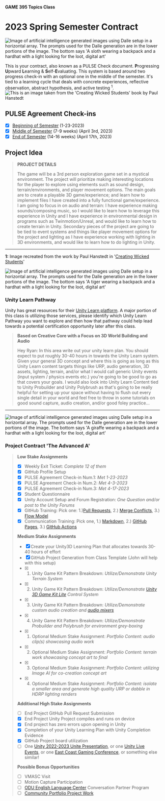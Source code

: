 #### GAME 395 Topics Class

# 2023 Spring Semester Contract

<Image>
<a name="Dalle GenerationSloth"></a>
<img src="Images\SlothLoot-01.png" alt="Image of artificial intelligence generated images using Dalle setup in a horizontal array. The prompts used for the Dalle generation are in the lower portions of the image. The bottom says 'A sloth wearing a backpack and a hardhat with a light looking for the loot, digital art'" title="PulseHeader" class="centerheader"/>
</Image>

This is your contract, also known as a PULSE Check document. **P**rogressing **U**pward **L**earning & **S**elf-**E**valuating. This system is based around two progress check-in with an optional one in the middle of the semester. It's tied to a learning cycle that deals with concrete experiences, reflective observation, abstract hypothesis, and active testing <sup>1</sup>.
<br>
<Image>
<a name="Learning_Cycle"></a>
<img src="Images\learningCycle.png" alt="This is an image taken from the 'Creating Wicked Students' book by Paul Hanstedt" title="Learning Cycle" class="centersml"/>
</Image>

## PULSE Agreement Check-ins

- [x] [Beginning of Semester](https://outlook.office.com/bookwithme/user/a264cdcc1bda4ce4884e4b052b89bdc3@odu.edu/meetingtype/2CcvByaFsUKqSfx7ddWzQg2?anonymous) (1-23-2023)
- [x] [Middle of Semester](https://outlook.office.com/bookwithme/user/a264cdcc1bda4ce4884e4b052b89bdc3@odu.edu/meetingtype/rCmLINcNl0aohXVYtBHLeA2?anonymous) (7-9 weeks) (April 3rd, 2023)
- [x] [End of Semester](https://outlook.office.com/bookwithme/user/a264cdcc1bda4ce4884e4b052b89bdc3@odu.edu/meetingtype/BlmvMIg9Ok-O9LuKH-N9Tw2?anonymous) (14-16 weeks) (April 17th, 2023)

## Project Idea

>**PROJECT DETAILS**
>
>The game will be a 3rd person exploration game set in a mystical environment. The project will  prioritize making interesting locations for the player to explore using elements such as sound design, terrain/environments, and player movement options. The main goals are to create a playable 3D game/experience; and learn how to implement files I have created into a fully functional game/experience. I am going to focus in on audio and terrain: I have experience making sounds/composing music, so I would like to learn how to leverage this experience in Unity and I have experience in environmental design in programs such as Twinmotion/Unreal, and would like to learn how to create terrain in Unity. Secondary pieces of the project are going to be tied to event systems and things like player movement options for the project and lighting as I have experience working with lighting in 3D environments, and would like to learn how to do lighting in Unity.  

***
**1:** Image recreated from the work by Paul Hanstedt in '[Creating Wicked Students](https://www.amazon.com/Creating-Wicked-Students-Designing-Courses/dp/1620366975)'

<div style="page-break-after: always;"></div>

<Image>
<a name="Dalle GenerationTiger"></a>
<img src="Images\TigerLoot-01.png" alt="Image of artificial intelligence generated images using Dalle setup in a horizontal array. The prompts used for the Dalle generation are in the lower portions of the image. The bottom says 'A tiger wearing a backpack and a hardhat with a light looking for the loot, digital art'" title="CertificationHeader" class="centerheader"/>
</Image>

### Unity Learn Pathway

Unity has great resources for their [Unity Learn platform](https://learn.unity.com/). A major portion of this class is utilizing those services, please identify which Unity Learn Pathway you want to explore and then how that pathway could help lead towards a potential certification opportunity later after this class.

>**Based on Creative Core with a Focus on 3D World Building and Audio**
>
> Hey Ryan: In this area write out your unity learn plan. You should expect to put roughly 30-40 hours in towards the Unity Learn system. Given your general 3D concept and where this is going as long as this Unity Learn content targets things like URP, audio generation, 3D assets, lighting, terrain, and/or what I would call generic Unity events (input system / physics events etc.) you're going to be good to go as that covers your goals. I would also look into Unity Learn Content tied to Unity Probuilder and Unity Polybrush as that's going to be really helpful for setting up your space without having to flush out every single detail in your world and feel free to throw in some tutorials on good sound capture, audio creation, and/or good foley practice...
>

***
<div style="page-break-after: always;"></div>

<Image>
<a name="Dalle GenerationGiraffe"></a>
<img src="Images\GiraffeLoot-01.png" alt="Image of artificial intelligence generated images using Dalle setup in a horizontal array. The prompts used for the Dalle generation are in the lower portions of the image. The bottom says 'A giraffe wearing a backpack and a hardhat with a light looking for the loot, digital art'" title="PulseGradeAHeader" class="centerheader"/>
</Image>

### Project Contract 'The Advanced A'

>**Low Stake Assignments**
>
>- [x] Weekly Exit Ticket: *Complete 12 of them*
>- [x] GitHub Profile Setup
>- [x] PULSE Agreement Check-in Num.1: *Met 1-23-2023*
>- [x] PULSE Agreement Check-in Num.2: *Met 4-3-2023*
>- [x] PULSE Agreement Check-in Num.3: *Met 4-17-2023*
>- [x] Student Questionnaire
>- [x] Unity Account Setup and Forum Registration: *One Question and/or post to the Unity Forums*
>- [x] GitHub Training: Pick one: 1.)[Pull Requests](https://docs.github.com/en/pull-requests/collaborating-with-pull-requests/proposing-changes-to-your-work-with-pull-requests/about-pull-requests), 2.) [Merge Conflicts](https://docs.github.com/en/pull-requests/collaborating-with-pull-requests/addressing-merge-conflicts), 3.) [Flow Model](https://docs.github.com/en/get-started/quickstart/github-flow)
>- [x] Communication Training: Pick one, 1.) [Markdown](https://www.markdownguide.org/), 2.) [GitHub Pages](https://pages.github.com/), 3.) [GitHub Actions](https://github.com/features/actions)
>
>**Medium Stake Assignments**
>
>- [x] Create your Unity3D Learning Plan that allocates towards 30-40 hours of effort
>- [x] GitHub Project Generation from Class Template (John will help with this setup)
>- [x] 1. Unity Game Kit Pattern Breakdown: *Utilize/Demonstrate Unity Terrain System*
>- [x] 2. Unity Game Kit Pattern Breakdown: *Utilize/Demonstrate [Unity 3D Game Kit Lite](https://learn.unity.com/project/3d-game-kit-lite) Control System*
>- [x] 3. Unity Game Kit Pattern Breakdown: *Utilize/Demonstrate custom audio creation and [audio mixers](https://learn.unity.com/project/beginning-audio-in-unity)*
>- [x] 4. Unity Game Kit Pattern Breakdown: *Utilize/Demonstrate Probuilder and Polybrush for environment grey-boxing*
>- [x] 1. Optional Medium Stake Assignment: *Portfolio Content: audio clip(s) showcasing audio work*
>- [x] 2. Optional Medium Stake Assignment: *Portfolio Content: terrain work showcasing concept art to final*
>- [x] 3. Optional Medium Stake Assignment: *Portfolio Content: utilizing Image AI for co-creation concept art*
>- [x] 4. Optional Medium Stake Assignment: *Portfolio Content: isolate a smaller area and generate high quality URP or dabble in HDRP lighting renders*
>
>**Additional High Stake Assignments**
>
>- [ ] End Project GitHub Pull Request Submission
>- [x] End Project Unity Project compiles and runs on device
>- [x] End project has zero errors upon opening in Unity
>- [x] Completion of your Unity Learning Plan with Unity Completion Evidence
>- [x] GitHub Project board utilization
>- [ ] One [Unity 2022-2023 Unite Presentation](https://unity.com/events/unite), or one [Unity Live Events](https://unity.com/events-hub), or one [East Coast Gaming Conference](https://ecgconf.com/), or something else similar!
>
>**Possible Bonus Opportunities**
>
>- [ ] VMASC Visit
>- [ ] Motion Capture Participation
>- [ ] [ODU English Language Center](https://ww1.odu.edu/elc) Conversation Partner Program
>- [ ] [Community Portfolio Project Work](https://forms.gle/oD4pYeyaLjVYmq2U9)

